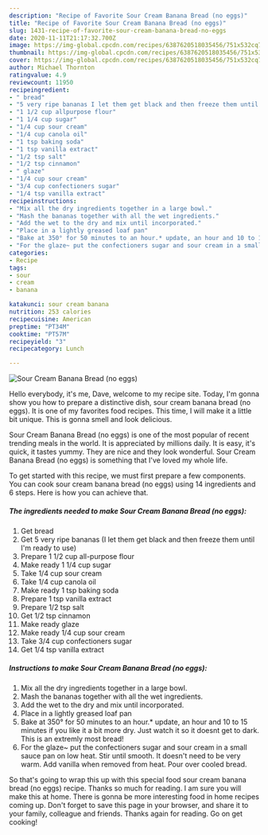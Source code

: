 ```yaml
---
description: "Recipe of Favorite Sour Cream Banana Bread (no eggs)"
title: "Recipe of Favorite Sour Cream Banana Bread (no eggs)"
slug: 1431-recipe-of-favorite-sour-cream-banana-bread-no-eggs
date: 2020-11-11T21:17:32.700Z
image: https://img-global.cpcdn.com/recipes/6387620518035456/751x532cq70/sour-cream-banana-bread-no-eggs-recipe-main-photo.jpg
thumbnail: https://img-global.cpcdn.com/recipes/6387620518035456/751x532cq70/sour-cream-banana-bread-no-eggs-recipe-main-photo.jpg
cover: https://img-global.cpcdn.com/recipes/6387620518035456/751x532cq70/sour-cream-banana-bread-no-eggs-recipe-main-photo.jpg
author: Michael Thornton
ratingvalue: 4.9
reviewcount: 11950
recipeingredient:
- " bread"
- "5 very ripe bananas I let them get black and then freeze them until Im ready to use"
- "1 1/2 cup allpurpose flour"
- "1 1/4 cup sugar"
- "1/4 cup sour cream"
- "1/4 cup canola oil"
- "1 tsp baking soda"
- "1 tsp vanilla extract"
- "1/2 tsp salt"
- "1/2 tsp cinnamon"
- " glaze"
- "1/4 cup sour cream"
- "3/4 cup confectioners sugar"
- "1/4 tsp vanilla extract"
recipeinstructions:
- "Mix all the dry ingredients together in a large bowl."
- "Mash the bananas together with all the wet ingredients."
- "Add the wet to the dry and mix until incorporated."
- "Place in a lightly greased loaf pan"
- "Bake at 350° for 50 minutes to an hour.* update, an hour and 10 to 15 minutes if you like it a bit more dry. Just watch it so it doesnt get to dark. This is an extremly most bread!"
- "For the glaze~ put the confectioners sugar and sour cream in a small sauce pan on low heat. Stir until smooth. It doesn&#39;t need to be very warm. Add vanilla when removed from heat. Pour over cooled bread."
categories:
- Recipe
tags:
- sour
- cream
- banana

katakunci: sour cream banana 
nutrition: 253 calories
recipecuisine: American
preptime: "PT34M"
cooktime: "PT57M"
recipeyield: "3"
recipecategory: Lunch

---
```



![Sour Cream Banana Bread (no eggs)](https://img-global.cpcdn.com/recipes/6387620518035456/751x532cq70/sour-cream-banana-bread-no-eggs-recipe-main-photo.jpg)

Hello everybody, it's me, Dave, welcome to my recipe site. Today, I'm gonna show you how to prepare a distinctive dish, sour cream banana bread (no eggs). It is one of my favorites food recipes. This time, I will make it a little bit unique. This is gonna smell and look delicious.

Sour Cream Banana Bread (no eggs) is one of the most popular of recent trending meals in the world. It is appreciated by millions daily. It is easy, it's quick, it tastes yummy. They are nice and they look wonderful. Sour Cream Banana Bread (no eggs) is something that I've loved my whole life.




To get started with this recipe, we must first prepare a few components. You can cook sour cream banana bread (no eggs) using 14 ingredients and 6 steps. Here is how you can achieve that.

<!--inarticleads1-->

##### The ingredients needed to make Sour Cream Banana Bread (no eggs):

1. Get  bread
1. Get 5 very ripe bananas (I let them get black and then freeze them until I&#39;m ready to use)
1. Prepare 1 1/2 cup all-purpose flour
1. Make ready 1 1/4 cup sugar
1. Take 1/4 cup sour cream
1. Take 1/4 cup canola oil
1. Make ready 1 tsp baking soda
1. Prepare 1 tsp vanilla extract
1. Prepare 1/2 tsp salt
1. Get 1/2 tsp cinnamon
1. Make ready  glaze
1. Make ready 1/4 cup sour cream
1. Take 3/4 cup confectioners sugar
1. Get 1/4 tsp vanilla extract




<!--inarticleads2-->

##### Instructions to make Sour Cream Banana Bread (no eggs):

1. Mix all the dry ingredients together in a large bowl.
1. Mash the bananas together with all the wet ingredients.
1. Add the wet to the dry and mix until incorporated.
1. Place in a lightly greased loaf pan
1. Bake at 350° for 50 minutes to an hour.* update, an hour and 10 to 15 minutes if you like it a bit more dry. Just watch it so it doesnt get to dark. This is an extremly most bread!
1. For the glaze~ put the confectioners sugar and sour cream in a small sauce pan on low heat. Stir until smooth. It doesn&#39;t need to be very warm. Add vanilla when removed from heat. Pour over cooled bread.




So that's going to wrap this up with this special food sour cream banana bread (no eggs) recipe. Thanks so much for reading. I am sure you will make this at home. There is gonna be more interesting food in home recipes coming up. Don't forget to save this page in your browser, and share it to your family, colleague and friends. Thanks again for reading. Go on get cooking!
